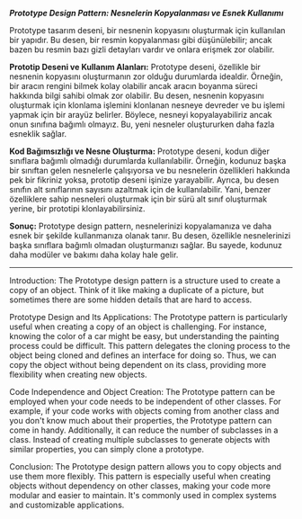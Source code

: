 ***Prototype Design Pattern: Nesnelerin Kopyalanması ve Esnek Kullanımı***

Prototype tasarım deseni, bir nesnenin kopyasını oluşturmak için kullanılan bir yapıdır. Bu desen, bir resmin kopyalanması gibi düşünülebilir; ancak bazen bu resmin bazı gizli detayları vardır ve onlara erişmek zor olabilir.

**Prototip Deseni ve Kullanım Alanları:**
Prototype deseni, özellikle bir nesnenin kopyasını oluşturmanın zor olduğu durumlarda idealdir. Örneğin, bir aracın rengini bilmek kolay olabilir ancak aracın boyanma süreci hakkında bilgi sahibi olmak zor olabilir. Bu desen, nesnenin kopyasını oluşturmak için klonlama işlemini klonlanan nesneye devreder ve bu işlemi yapmak için bir arayüz belirler. Böylece, nesneyi kopyalayabiliriz ancak onun sınıfına bağımlı olmayız. Bu, yeni nesneler oluştururken daha fazla esneklik sağlar.

**Kod Bağımsızlığı ve Nesne Oluşturma:**
Prototype deseni, kodun diğer sınıflara bağımlı olmadığı durumlarda kullanılabilir. Örneğin, kodunuz başka bir sınıftan gelen nesnelerle çalışıyorsa ve bu nesnelerin özellikleri hakkında pek bir fikriniz yoksa, prototip deseni işinize yarayabilir. Ayrıca, bu desen sınıfın alt sınıflarının sayısını azaltmak için de kullanılabilir. Yani, benzer özelliklere sahip nesneleri oluşturmak için bir sürü alt sınıf oluşturmak yerine, bir prototipi klonlayabilirsiniz.

**Sonuç:**
Prototype design pattern, nesnelerinizi kopyalamanıza ve daha esnek bir şekilde kullanmanıza olanak tanır. Bu desen, özellikle nesnelerinizi başka sınıflara bağımlı olmadan oluşturmanızı sağlar. Bu sayede, kodunuz daha modüler ve bakımı daha kolay hale gelir.

---

Introduction:
The Prototype design pattern is a structure used to create a copy of an object. Think of it like making a duplicate of a picture, but sometimes there are some hidden details that are hard to access.

Prototype Design and Its Applications:
The Prototype pattern is particularly useful when creating a copy of an object is challenging. For instance, knowing the color of a car might be easy, but understanding the painting process could be difficult. This pattern delegates the cloning process to the object being cloned and defines an interface for doing so. Thus, we can copy the object without being dependent on its class, providing more flexibility when creating new objects.

Code Independence and Object Creation:
The Prototype pattern can be employed when your code needs to be independent of other classes. For example, if your code works with objects coming from another class and you don't know much about their properties, the Prototype pattern can come in handy. Additionally, it can reduce the number of subclasses in a class. Instead of creating multiple subclasses to generate objects with similar properties, you can simply clone a prototype.

Conclusion:
The Prototype design pattern allows you to copy objects and use them more flexibly. This pattern is especially useful when creating objects without dependency on other classes, making your code more modular and easier to maintain. It's commonly used in complex systems and customizable applications.